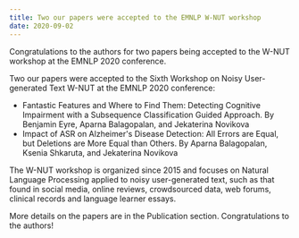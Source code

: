 ```yaml
---
title: Two our papers were accepted to the EMNLP W-NUT workshop
date: 2020-09-02
---
```


Congratulations to the authors for two papers being accepted to the W-NUT workshop at the EMNLP 2020 conference.

<!--more-->

Two our papers were accepted to the Sixth Workshop on Noisy User-generated Text W-NUT at the EMNLP 2020 conference:

- Fantastic Features and Where to Find Them: Detecting Cognitive Impairment with a Subsequence Classification Guided Approach. By Benjamin Eyre, Aparna Balagopalan, and Jekaterina Novikova
- Impact of ASR on Alzheimer's Disease Detection: All Errors are Equal, but Deletions are More Equal than Others. By Aparna Balagopalan, Ksenia Shkaruta, and Jekaterina Novikova

The W-NUT workshop is organized since 2015 and focuses on Natural Language Processing applied to noisy user-generated text, such as that found in social media, online reviews, crowdsourced data, web forums, clinical records and language learner essays. 

More details on the papers are in the Publication section. Congratulations to the authors!